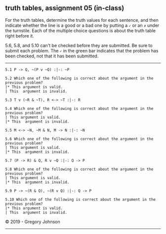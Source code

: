 ## truth tables, assignment 05 (in-class)

 
For the truth tables, determine the truth values for each sentence, and then indicate whether the line is a good or a bad one by putting a `✓` or an `✗` under the turnstile. Each of the multiple choice questions is about the truth table right before it.

5.6, 5.8, and 5.10 can't be checked before they are submitted. Be sure to submit each problem. The `✓` in the green bar indicates that the problem has been checked, not that it has been submitted.

---

~~~{.TruthTable .Validity system="magnusSL" options="turnstilemark nocounterexample" points="10" late-credit="8"}
5.1 P -> Q, ~(P v ~Q) :|-: ~P
~~~

~~~{.QualitativeProblem .MultipleChoice options="check" points="10" late-credit="8"}
5.2 Which one of the following is correct about the argument in the previous problem?
|* This argument is valid.
| This  argument is invalid.
~~~

~~~{.TruthTable .Validity system="magnusSL" options="turnstilemark nocounterexample" points="10" late-credit="8"}
5.3 T v (~R & ~T), R <-> ~T :|-: R
~~~

~~~{.QualitativeProblem .MultipleChoice options="check" points="10" late-credit="8"}
5.4 Which one of the following is correct about the argument in the previous problem?
| This argument is valid.
|* This  argument is invalid.
~~~


~~~{.TruthTable .Validity system="magnusSL" options="turnstilemark nocounterexample" points="10" late-credit="8"}
5.5 M <-> ~N, ~M & N, M -> N :|-: ~N
~~~

~~~{.QualitativeProblem .MultipleChoice options="exam" points="10" late-credit="8"}
5.6 Which one of the following is correct about the argument in the previous problem?
| This argument is valid.
|* This  argument is invalid.
~~~


~~~{.TruthTable .Validity system="magnusSL" options="turnstilemark nocounterexample nodash autoAtoms" points="10" late-credit="8"}
5.7 (P -> R) & Q, R v ~Q :|-: Q -> P
~~~

~~~{.QualitativeProblem .MultipleChoice options="exam" points="10" late-credit="8"}
5.8 Which one of the following is correct about the argument in the previous problem?
| This argument is valid.
|* This  argument is invalid.
~~~


~~~{.TruthTable .Validity system="magnusSL" options="turnstilemark nocounterexample nodash autoAtoms" points="10" late-credit="8"}
5.9 P -> ~(R & Q), ~(R v Q) :|-: Q -> P
~~~

~~~{.QualitativeProblem .MultipleChoice options="exam" points="10" late-credit="8"}
5.10 Which one of the following is correct about the argument in the previous problem?
|* This argument is valid.
| This  argument is invalid.
~~~

<p>&copy; 2019 - <script>document.write(new Date().getFullYear())</script> Gregory Johnson</p>

---